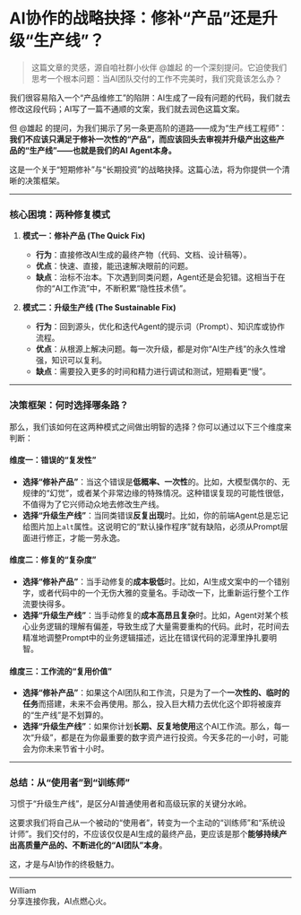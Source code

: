 # AI协作的战略抉择：修补“产品”还是升级“生产线”？

> 这篇文章的灵感，源自咱社群小伙伴 @雄起 的一个深刻提问。它迫使我们思考一个根本问题：当AI团队交付的工作不完美时，我们究竟该怎么办？

我们很容易陷入一个“产品维修工”的陷阱：AI生成了一段有问题的代码，我们就去修改这段代码；AI写了一篇不通顺的文案，我们就去润色这篇文案。

但 @雄起 的提问，为我们揭示了另一条更高阶的道路——成为“生产线工程师”：**我们不应该只满足于修补一次性的“产品”，而应该回头去审视并升级产出这些产品的“生产线”——也就是我们的AI Agent本身。**

这是一个关于“短期修补”与“长期投资”的战略抉择。这篇心法，将为你提供一个清晰的决策框架。

---

### **核心困境：两种修复模式**

1.  **模式一：修补产品 (The Quick Fix)**
    *   **行为**：直接修改AI生成的最终产物（代码、文档、设计稿等）。
    *   **优点**：快速、直接，能迅速解决眼前的问题。
    *   **缺点**：治标不治本。下次遇到同类问题，Agent还是会犯错。这相当于在你的“AI工作流”中，不断积累“隐性技术债”。

2.  **模式二：升级生产线 (The Sustainable Fix)**
    *   **行为**：回到源头，优化和迭代Agent的提示词（Prompt）、知识库或协作流程。
    *   **优点**：从根源上解决问题。每一次升级，都是对你“AI生产线”的永久性增强，知识可以复利。
    *   **缺点**：需要投入更多的时间和精力进行调试和测试，短期看更“慢”。

---

### **决策框架：何时选择哪条路？**

那么，我们该如何在这两种模式之间做出明智的选择？你可以通过以下三个维度来判断：

#### **维度一：错误的“复发性”**

*   **选择“修补产品”**：当这个错误是**低概率、一次性**的。比如，大模型偶尔的、无规律的“幻觉”，或者某个非常边缘的特殊情况。这种错误复现的可能性很低，不值得为了它兴师动众地去修改生产线。
*   **选择“升级生产线”**：当同类错误**反复出现**时。比如，你的前端Agent总是忘记给图片加上`alt`属性。这说明它的“默认操作程序”就有缺陷，必须从Prompt层面进行修正，才能一劳永逸。

#### **维度二：修复的“复杂度”**

*   **选择“修补产品”**：当手动修复的**成本极低**时。比如，AI生成文案中的一个错别字，或者代码中的一个无伤大雅的变量名。手动改一下，比重新运行整个工作流要快得多。
*   **选择“升级生产线”**：当手动修复的**成本高昂且复杂**时。比如，Agent对某个核心业务逻辑的理解有偏差，导致生成了大量需要重构的代码。此时，花时间去精准地调整Prompt中的业务逻辑描述，远比在错误代码的泥潭里挣扎要明智。

#### **维度三：工作流的“复用价值”**

*   **选择“修补产品”**：如果这个AI团队和工作流，只是为了一个**一次性的、临时的任务**而搭建，未来不会再使用。那么，投入巨大精力去优化这个即将被废弃的“生产线”是不划算的。
*   **选择“升级生产线”**：如果你计划**长期、反复地使用**这个AI工作流。那么，每一次“升级”，都是在为你最重要的数字资产进行投资。今天多花的一小时，可能会为你未来节省十小时。

---

### **总结：从“使用者”到“训练师”**

习惯于“升级生产线”，是区分AI普通使用者和高级玩家的关键分水岭。

这要求我们将自己从一个被动的“使用者”，转变为一个主动的“训练师”和“系统设计师”。我们交付的，不应该仅仅是AI生成的最终产品，更应该是那个**能够持续产出高质量产品的、不断进化的“AI团队”本身**。

这，才是与AI协作的终极魅力。

---
William \
分享连接你我，AI点燃心火。 